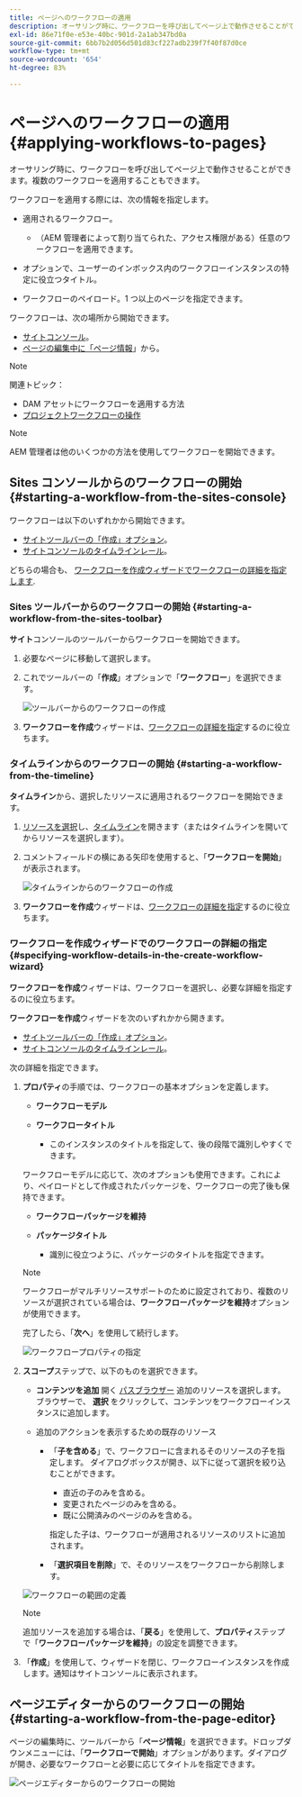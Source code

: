 ```yaml
---
title: ページへのワークフローの適用
description: オーサリング時に、ワークフローを呼び出してページ上で動作させることができます。複数のワークフローを適用することもできます。
exl-id: 86e71f0e-e53e-40bc-901d-2a1ab347bd0a
source-git-commit: 6bb7b2d056d501d83cf227adb239f7f40f87d0ce
workflow-type: tm+mt
source-wordcount: '654'
ht-degree: 83%

---
```


# ページへのワークフローの適用  {#applying-workflows-to-pages}

オーサリング時に、ワークフローを呼び出してページ上で動作させることができます。複数のワークフローを適用することもできます。

ワークフローを適用する際には、次の情報を指定します。

* 適用されるワークフロー。

   * （AEM 管理者によって割り当てられた、アクセス権限がある）任意のワークフローを適用できます。
* オプションで、ユーザーのインボックス内のワークフローインスタンスの特定に役立つタイトル。
* ワークフローのペイロード。1 つ以上のページを指定できます。

ワークフローは、次の場所から開始できます。

* [サイトコンソール](#starting-a-workflow-from-the-sites-console)。
* [ページの編集中に「ページ情報](#starting-a-workflow-from-the-page-editor)」から。

>[!NOTE]
>
>関連トピック：
>
>* DAM アセットにワークフローを適用する方法
>* [プロジェクトワークフローの操作](/help/sites-cloud/authoring/projects/workflows.md)

<!-- 
>* [How to apply workflows to DAM assets](/help/assets/assets-workflow.md).
>* [Working with Project Workflows](/help/sites-cloud/authoring/projects/workflows.md).
-->

>[!NOTE]
>
>AEM 管理者は他のいくつかの方法を使用してワークフローを開始できます。

<!-- 
>AEM administrators can [start workflows using several other methods](/help/sites-administering/workflows-starting.md).
-->

## Sites コンソールからのワークフローの開始 {#starting-a-workflow-from-the-sites-console}

ワークフローは以下のいずれかから開始できます。

* [サイトツールバーの「作成」オプション](#starting-a-workflow-from-the-sites-toolbar)。
* [サイトコンソールのタイムラインレール](#starting-a-workflow-from-the-timeline)。

どちらの場合も、 [ワークフローを作成ウィザードでワークフローの詳細を指定します](#specifying-workflow-details-in-the-create-workflow-wizard).

### Sites ツールバーからのワークフローの開始 {#starting-a-workflow-from-the-sites-toolbar}

**サイト**&#x200B;コンソールのツールバーからワークフローを開始できます。

1. 必要なページに移動して選択します。

1. これでツールバーの「**作成**」オプションで「**ワークフロー**」を選択できます。

   ![ツールバーからのワークフローの作成](/help/sites-cloud/authoring/assets/workflows-create-from-toolbar.png)

1. **ワークフローを作成**&#x200B;ウィザードは、[ワークフローの詳細を指定](#specifying-workflow-details-in-the-create-workflow-wizard)するのに役立ちます。

### タイムラインからのワークフローの開始 {#starting-a-workflow-from-the-timeline}

**タイムライン**&#x200B;から、選択したリソースに適用されるワークフローを開始できます。

1. [リソースを選択](/help/sites-cloud/authoring/getting-started/basic-handling.md#viewing-and-selecting-resources)し、[タイムライン](/help/sites-cloud/authoring/getting-started/basic-handling.md#timeline)を開きます（またはタイムラインを開いてからリソースを選択します）。
1. コメントフィールドの横にある矢印を使用すると、「**ワークフローを開始**」が表示されます。

   ![タイムラインからのワークフローの作成](/help/sites-cloud/authoring/assets/workflows-create-from-timeline.png)

1. **ワークフローを作成**&#x200B;ウィザードは、[ワークフローの詳細を指定](#specifying-workflow-details-in-the-create-workflow-wizard)するのに役立ちます。

### ワークフローを作成ウィザードでのワークフローの詳細の指定 {#specifying-workflow-details-in-the-create-workflow-wizard}

**ワークフローを作成**&#x200B;ウィザードは、ワークフローを選択し、必要な詳細を指定するのに役立ちます。

**ワークフローを作成**&#x200B;ウィザードを次のいずれかから開きます。

* [サイトツールバーの「作成」オプション](#starting-a-workflow-from-the-sites-toolbar)。
* [サイトコンソールのタイムラインレール](#starting-a-workflow-from-the-timeline)。

次の詳細を指定できます。

1. **プロパティ**&#x200B;の手順では、ワークフローの基本オプションを定義します。

   * **ワークフローモデル**
   * **ワークフロータイトル**

      * このインスタンスのタイトルを指定して、後の段階で識別しやすくできます。

   ワークフローモデルに応じて、次のオプションも使用できます。これにより、ペイロードとして作成されたパッケージを、ワークフローの完了後も保持できます。

   * **ワークフローパッケージを維持**
   * **パッケージタイトル**

      * 識別に役立つように、パッケージのタイトルを指定できます。

   >[!NOTE]
   >
   >ワークフローがマルチリソースサポートのために設定されており、複数のリソースが選択されている場合は、**ワークフローパッケージを維持**&#x200B;オプションが使用できます。

   <!--
   >The **Keep workflow package** option is available when the workflow has been configured for [Multi Resource Support](/help/sites-developing/workflows-models.md#configuring-a-workflow-for-multi-resource-support) and multiple resources have been selected.
   -->

   完了したら、「**次へ**」を使用して続行します。

   ![ワークフロープロパティの指定](/help/sites-cloud/authoring/assets/workflows-properties.png)

1. **スコープ**&#x200B;ステップで、以下のものを選択できます。

   * **コンテンツを追加** 開く [パスブラウザー](/help/sites-cloud/authoring/fundamentals/environment-tools.md#path-browser) 追加のリソースを選択します。ブラウザーで、 **選択** をクリックして、コンテンツをワークフローインスタンスに追加します。

   * 追加のアクションを表示するための既存のリソース

      * 「**子を含める**」で、ワークフローに含まれるそのリソースの子を指定します。
ダイアログボックスが開き、以下に従って選択を絞り込むことができます。

         * 直近の子のみを含める。
         * 変更されたページのみを含める。
         * 既に公開済みのページのみを含める。

        指定した子は、ワークフローが適用されるリソースのリストに追加されます。

      * 「**選択項目を削除**」で、そのリソースをワークフローから削除します。

   ![ワークフローの範囲の定義](/help/sites-cloud/authoring/assets/workflows-scope.png)

   >[!NOTE]
   >
   >追加リソースを追加する場合は、「**戻る**」を使用して、**プロパティ**&#x200B;ステップで「**ワークフローパッケージを維持**」の設定を調整できます。

1. 「**作成**」を使用して、ウィザードを閉じ、ワークフローインスタンスを作成します。通知はサイトコンソールに表示されます。

## ページエディターからのワークフローの開始 {#starting-a-workflow-from-the-page-editor}

ページの編集時に、ツールバーから「**ページ情報**」を選択できます。ドロップダウンメニューには、「**ワークフローで開始**」オプションがあります。ダイアログが開き、必要なワークフローと必要に応じてタイトルを指定できます。

![ページエディターからのワークフローの開始](/help/sites-cloud/authoring/assets/workflows-create-page-editor.png)
